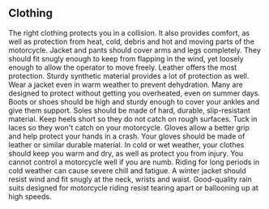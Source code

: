 ## Clothing
The right clothing protects you in a collision. It also provides comfort, as well as protection from heat, cold, debris and hot and moving parts of the motorcycle.
Jacket and pants should cover arms and legs completely. They should fit snugly enough to keep from flapping in the wind, yet loosely enough to allow the operator to move freely. Leather offers the most protection. Sturdy synthetic material provides a lot of protection as well.
Wear a jacket even in warm weather to prevent dehydration. Many are designed to protect without getting you overheated, even on summer days.
Boots or shoes should be high and sturdy enough to cover your ankles and give them support. Soles should be made of hard, durable, slip-resistant material. Keep heels short so they do not catch on rough surfaces. Tuck in laces so they won't catch on your motorcycle.
Gloves allow a better grip and help protect your hands in a crash. Your gloves should be made of leather or similar durable material.
In cold or wet weather, your clothes should keep you warm and dry, as well as protect you from injury. You cannot control a motorcycle well if you are numb. Riding for long periods in cold weather can cause severe chill and fatigue. A winter jacket should resist wind and fit snugly at the neck, wrists and waist. Good-quality rain suits designed for motorcycle riding resist tearing apart or ballooning up at high speeds.